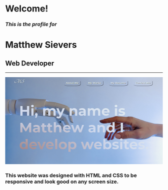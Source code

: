 # Welcome!
### *This is the profile for*
# **Matthew Sievers**
## Web Developer

---

[![homescreen](assets\images\homescreen.jpg)](http://mattersievers.github.io/portfolio/)

### This website was designed with HTML and CSS to be responsive and look good on any screen size.